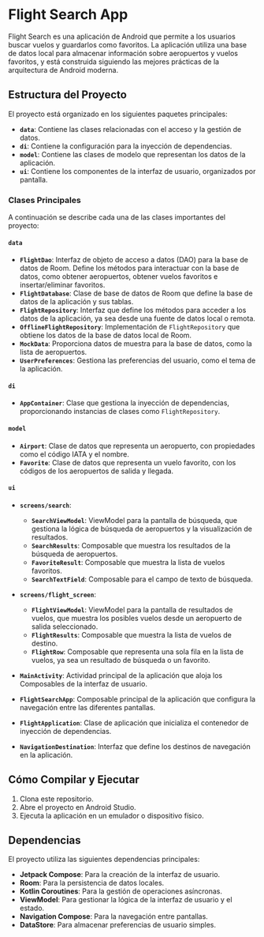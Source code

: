 # Flight Search App

Flight Search es una aplicación de Android que permite a los usuarios buscar vuelos y guardarlos como favoritos. La aplicación utiliza una base de datos local para almacenar información sobre aeropuertos y vuelos favoritos, y está construida siguiendo las mejores prácticas de la arquitectura de Android moderna.

## Estructura del Proyecto

El proyecto está organizado en los siguientes paquetes principales:

*   **`data`**: Contiene las clases relacionadas con el acceso y la gestión de datos.
*   **`di`**: Contiene la configuración para la inyección de dependencias.
*   **`model`**: Contiene las clases de modelo que representan los datos de la aplicación.
*   **`ui`**: Contiene los componentes de la interfaz de usuario, organizados por pantalla.

### Clases Principales

A continuación se describe cada una de las clases importantes del proyecto:

#### `data`

*   **`FlightDao`**: Interfaz de objeto de acceso a datos (DAO) para la base de datos de Room. Define los métodos para interactuar con la base de datos, como obtener aeropuertos, obtener vuelos favoritos e insertar/eliminar favoritos.
*   **`FlightDatabase`**: Clase de base de datos de Room que define la base de datos de la aplicación y sus tablas.
*   **`FlightRepository`**: Interfaz que define los métodos para acceder a los datos de la aplicación, ya sea desde una fuente de datos local o remota.
*   **`OfflineFlightRepository`**: Implementación de `FlightRepository` que obtiene los datos de la base de datos local de Room.
*   **`MockData`**: Proporciona datos de muestra para la base de datos, como la lista de aeropuertos.
*   **`UserPreferences`**: Gestiona las preferencias del usuario, como el tema de la aplicación.

#### `di`

*   **`AppContainer`**: Clase que gestiona la inyección de dependencias, proporcionando instancias de clases como `FlightRepository`.

#### `model`

*   **`Airport`**: Clase de datos que representa un aeropuerto, con propiedades como el código IATA y el nombre.
*   **`Favorite`**: Clase de datos que representa un vuelo favorito, con los códigos de los aeropuertos de salida y llegada.

#### `ui`

*   **`screens/search`**:
    *   **`SearchViewModel`**: ViewModel para la pantalla de búsqueda, que gestiona la lógica de búsqueda de aeropuertos y la visualización de resultados.
    *   **`SearchResults`**: Composable que muestra los resultados de la búsqueda de aeropuertos.
    *   **`FavoriteResult`**: Composable que muestra la lista de vuelos favoritos.
    *   **`SearchTextField`**: Composable para el campo de texto de búsqueda.
*   **`screens/flight_screen`**:
    *   **`FlightViewModel`**: ViewModel para la pantalla de resultados de vuelos, que muestra los posibles vuelos desde un aeropuerto de salida seleccionado.
    *   **`FlightResults`**: Composable que muestra la lista de vuelos de destino.
    *   **`FlightRow`**: Composable que representa una sola fila en la lista de vuelos, ya sea un resultado de búsqueda o un favorito.

*   **`MainActivity`**: Actividad principal de la aplicación que aloja los Composables de la interfaz de usuario.
*   **`FlightSearchApp`**: Composable principal de la aplicación que configura la navegación entre las diferentes pantallas.
*   **`FlightApplication`**: Clase de aplicación que inicializa el contenedor de inyección de dependencias.
*   **`NavigationDestination`**: Interfaz que define los destinos de navegación en la aplicación.

## Cómo Compilar y Ejecutar

1.  Clona este repositorio.
2.  Abre el proyecto en Android Studio.
3.  Ejecuta la aplicación en un emulador o dispositivo físico.

## Dependencias

El proyecto utiliza las siguientes dependencias principales:

*   **Jetpack Compose**: Para la creación de la interfaz de usuario.
*   **Room**: Para la persistencia de datos locales.
*   **Kotlin Coroutines**: Para la gestión de operaciones asíncronas.
*   **ViewModel**: Para gestionar la lógica de la interfaz de usuario y el estado.
*   **Navigation Compose**: Para la navegación entre pantallas.
*   **DataStore**: Para almacenar preferencias de usuario simples.